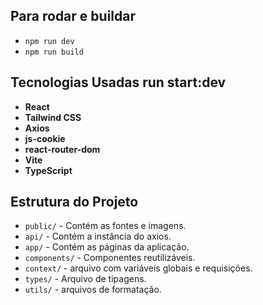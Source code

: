 ## Para rodar e buildar
- `npm run dev`
- `npm run build`

## Tecnologias Usadas run start:dev
- **React**
- **Tailwind CSS**
- **Axios**
- **js-cookie**
- **react-router-dom**
- **Vite**
- **TypeScript**

## Estrutura do Projeto

- `public/` - Contém as fontes e imagens.
- `api/` - Contém a instância do axios.
- `app/` - Contém as páginas da aplicação.
- `components/` - Componentes reutilizáveis.
- `context/` - arquivo com variáveis globais e requisições.
- `types/` - Arquivo de tipagens.
- `utils/` - arquivos de formatação.
